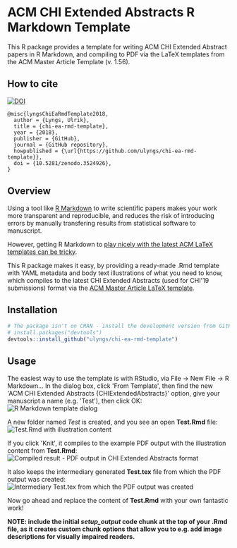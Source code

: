 # ACM CHI Extended Abstracts R Markdown Template
This R package provides a template for writing ACM CHI Extended Abstract papers in R Markdown, and compiling to PDF via the LaTeX templates from the ACM Master Article Template (v. 1.56).

## How to cite
[![DOI](https://zenodo.org/badge/154396679.svg)](https://zenodo.org/badge/latestdoi/154396679)

```
@misc{lyngsChiEaRmdTemplate2018,
  author = {Lyngs, Ulrik},
  title = {chi-ea-rmd-template},
  year = {2018},
  publisher = {GitHub},
  journal = {GitHub repository},
  howpublished = {\url{https://github.com/ulyngs/chi-ea-rmd-template}},
  doi = {10.5281/zenodo.3524926},
}
```

## Overview
Using a tool like [R Markdown](https://rmarkdown.rstudio.com) to write scientific papers makes your work more transparent and reproducible, and reduces the risk of introducing errors by manually transfering results from statistical software to manuscript.

However, getting R Markdown to [play nicely with the latest ACM LaTeX templates can be tricky](https://ulriklyngs.com/blog/acm-articles-with-r-markdown).

This R package makes it easy, by providing a ready-made .Rmd template with YAML metadata and body text illustrations of what you need to know, which compiles to the latest CHI Extended Abstracts (used for CHI'19 submissions) format via the [ACM Master Article LaTeX template](https://www.acm.org/publications/proceedings-template).

## Installation
``` r
# The package isn't on CRAN - install the development version from GitHub:
# install.packages("devtools")
devtools::install_github("ulyngs/chi-ea-rmd-template")
```

## Usage
The easiest way to use the template is with RStudio, via File -> New File -> R Markdown...
In the dialog box, click 'From Template', then find the new 'ACM CHI Extended Abstracts {CHIExtendedAbstracts}' option, give your manuscript a name (e.g. 'Test'), then click OK:
![R Markdown template dialog](man/1_template_dialog.png "R Markdown template dialog")

A new folder named *Test* is created, and you see an open **Test.Rmd** file:
![Test.Rmd with illustration content](man/2_rmd.png "Test.Rmd with illustration content")

If you click 'Knit', it compiles to the example PDF output with the illustration content from **Test.Rmd**:
![Compiled result - PDF output in CHI Extended Abstracts format](man/3_pdf.png "Compiled result - PDF output in CHI Extended Abstracts format")

It also keeps the intermediary generated **Test.tex** file from which the PDF output was created:
![Intermediary Test.tex from which the PDF output was created](man/4_tex.png "Intermediary Test.tex from which the PDF output was created")

Now go ahead and replace the content of **Test.Rmd** with your own fantastic work!

**NOTE: include the initial *setup_output* code chunk at the top of your .Rmd file, as it creates custom chunk options that allow you to e.g. add image descriptions for visually impaired readers.**

